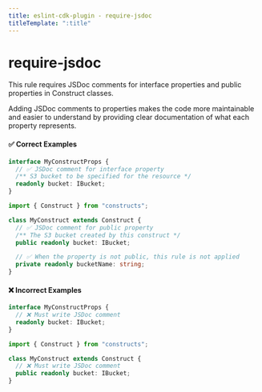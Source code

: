 ```yaml
---
title: eslint-cdk-plugin - require-jsdoc
titleTemplate: ":title"
---
```


# require-jsdoc

This rule requires JSDoc comments for interface properties and public properties in Construct classes.

Adding JSDoc comments to properties makes the code more maintainable and easier to understand by providing clear documentation of what each property represents.

#### ✅ Correct Examples

```ts
interface MyConstructProps {
  // ✅ JSDoc comment for interface property
  /** S3 bucket to be specified for the resource */
  readonly bucket: IBucket;
}
```

```ts
import { Construct } from "constructs";

class MyConstruct extends Construct {
  // ✅ JSDoc comment for public property
  /** The S3 bucket created by this construct */
  public readonly bucket: IBucket;

  // ✅ When the property is not public, this rule is not applied
  private readonly bucketName: string;
}
```

#### ❌ Incorrect Examples

```ts
interface MyConstructProps {
  // ❌ Must write JSDoc comment
  readonly bucket: IBucket;
}
```

```ts
import { Construct } from "constructs";

class MyConstruct extends Construct {
  // ❌ Must write JSDoc comment
  public readonly bucket: IBucket;
}
```
